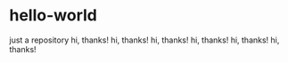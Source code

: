 # hello-world
just a repository
hi, thanks!
hi, thanks!
hi, thanks!
hi, thanks!
hi, thanks!
hi, thanks!
